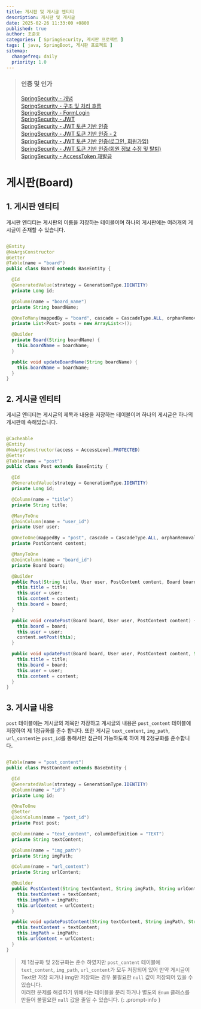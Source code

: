```yaml
---
title: 게시판 및 게시글 엔티티
description: 게시판 및 게시글
date: 2025-02-26 11:33:00 +0800
published: true
author: 조준호
categories: [ SpringSecurity, 게시판 프로젝트 ]
tags: [ java, SpringBoot, 게시판 프로젝트 ]
sitemap:
  changefreq: daily
  priority: 1.0
---
```


> ### 인증 및 인가
> [SpringSecurity - 개념](https://whwnsgh0258.github.io/posts/5/)  
> [SpringSecurity - 구조 및 처리 흐름](https://whwnsgh0258.github.io/posts/6/)  
> [SpringSecurity - FormLogin](https://whwnsgh0258.github.io/posts/7/)  
> [SpringSecurity - JWT](https://whwnsgh0258.github.io/posts/8/)  
> [SpringSecurity - JWT 토큰 기반 인증](https://whwnsgh0258.github.io/posts/9/)  
> [SpringSecurity - JWT 토큰 기반 인증 - 2](https://whwnsgh0258.github.io/posts/11/)  
> [SpringSecurity - JWT 토큰 기반 인증(로그인, 회원가입)](https://whwnsgh0258.github.io/posts/12/)  
> [SpringSecurity - JWT 토큰 기반 인증(회원 정보 수정 및 탈퇴)](https://whwnsgh0258.github.io/posts/13/)  
> [SpringSecurity - AccessToken 재발급](https://whwnsgh0258.github.io/posts/14/)

# 게시판(Board)

## 1. 게시판 엔티티

게시판 엔티티는 게시판의 이름을 저장하는 테이블이며 하나의 게시판에는 여러개의 게시글이 존재할 수 있습니다.

```java

@Entity
@NoArgsConstructor
@Getter
@Table(name = "board")
public class Board extends BaseEntity {

  @Id
  @GeneratedValue(strategy = GenerationType.IDENTITY)
  private Long id;

  @Column(name = "board_name")
  private String boardName;

  @OneToMany(mappedBy = "board", cascade = CascadeType.ALL, orphanRemoval = true)
  private List<Post> posts = new ArrayList<>();

  @Builder
  private Board(String boardName) {
    this.boardName = boardName;
  }

  public void updateBoardName(String boardName) {
    this.boardName = boardName;
  }
}
```

## 2. 게시글 엔티티

게시글 엔티티는 게시글의 제목과 내용을 저장하는 테이블이며 하나의 게시글은 하나의 게시판에 속해있습니다.

```java

@Cacheable
@Entity
@NoArgsConstructor(access = AccessLevel.PROTECTED)
@Getter
@Table(name = "post")
public class Post extends BaseEntity {

  @Id
  @GeneratedValue(strategy = GenerationType.IDENTITY)
  private Long id;

  @Column(name = "title")
  private String title;

  @ManyToOne
  @JoinColumn(name = "user_id")
  private User user;

  @OneToOne(mappedBy = "post", cascade = CascadeType.ALL, orphanRemoval = true)
  private PostContent content;

  @ManyToOne
  @JoinColumn(name = "board_id")
  private Board board;

  @Builder
  public Post(String title, User user, PostContent content, Board board) {
    this.title = title;
    this.user = user;
    this.content = content;
    this.board = board;
  }

  public void createPost(Board board, User user, PostContent content) {
    this.board = board;
    this.user = user;
    content.setPost(this);
  }

  public void updatePost(Board board, User user, PostContent content, String title) {
    this.title = title;
    this.board = board;
    this.user = user;
    this.content = content;
  }
}
```

## 3. 게시글 내용

`post` 테이블에는 게시글의 제목만 저장하고 게시글의 내용은 `post_content` 테이블에 저장하여 제 1정규화를 준수 합니다. 또한
게시글 `text_content`, `img_path`, `url_content`는 `post_id`를 통해서만 접근이 가능하도록 하여 제 2정규화를 준수합니다.

```java

@Table(name = "post_content")
public class PostContent extends BaseEntity {

  @Id
  @GeneratedValue(strategy = GenerationType.IDENTITY)
  @Column(name = "id")
  private Long id;

  @OneToOne
  @Setter
  @JoinColumn(name = "post_id")
  private Post post;

  @Column(name = "text_content", columnDefinition = "TEXT")
  private String textContent;

  @Column(name = "img_path")
  private String imgPath;

  @Column(name = "url_content")
  private String urlContent;

  @Builder
  public PostContent(String textContent, String imgPath, String urlContent) {
    this.textContent = textContent;
    this.imgPath = imgPath;
    this.urlContent = urlContent;
  }

  public void updatePostContent(String textContent, String imgPath, String urlContent) {
    this.textContent = textContent;
    this.imgPath = imgPath;
    this.urlContent = urlContent;
  }
}
```

> 제 1정규화 및 2정규화는 준수 하였지만 `post_content` 테이블에 `text_content`, `img_path`, `url_content`가 모두 저장되어 있어
> 만약 게시글이 Text만 저장 되거나 img만 저장되는 경우 불필요한 `null` 값이 저장되어 있을 수 있습니다.  
> 이러한 문제를 해결하기 위해서는 테이블을 분리 하거나 별도의 `Enum` 클래스를 만들어 불필요한 `null` 값을 줄일 수 있습니다.
{: .prompt-info }
